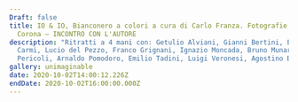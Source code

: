 ```yaml
---
Draft: false
title: IO & IO, Bianconero a colori a cura di Carlo Franza. Fotografie di Roger
  Corona — INCONTRO CON L'AUTORE
description: "Ritratti a 4 mani con: Getulio Alviani, Gianni Bertini, Eugenio
  Carmi, Lucio del Pezzo, Franco Grignani, Ignazio Moncada, Bruno Munari, Tullio
  Pericoli, Arnaldo Pomodoro, Emilio Tadini, Luigi Veronesi, Agostino Bonalumi"
gallery: unimaginable
date: 2020-10-02T14:00:12.226Z
endDate: 2020-10-02T16:00:00.000Z
---
```

